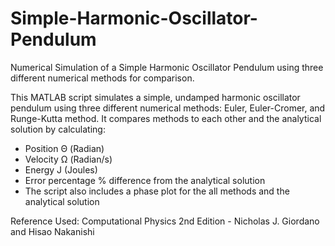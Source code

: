 # Simple-Harmonic-Oscillator-Pendulum
Numerical Simulation of a Simple Harmonic Oscillator Pendulum using three different numerical methods for comparison. 

This MATLAB script simulates a simple, undamped harmonic oscillator pendulum using three different numerical methods: Euler, Euler-Cromer, and Runge-Kutta method. It compares methods to each other and the analytical solution by calculating:
- Position Θ (Radian)
- Velocity Ω (Radian/s)
- Energy J (Joules)
- Error percentage % difference from the analytical solution
- The script also includes a phase plot for the all methods and the analytical solution

Reference Used: Computational Physics 2nd Edition - Nicholas J. Giordano and Hisao Nakanishi


